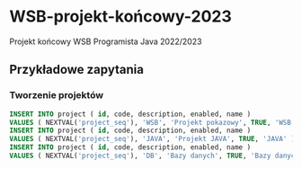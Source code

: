 # WSB-projekt-końcowy-2023
Projekt końcowy WSB Programista Java 2022/2023


## Przykładowe zapytania

### Tworzenie projektów

```sql
INSERT INTO project ( id, code, description, enabled, name )
VALUES ( NEXTVAL('project_seq'), 'WSB', 'Projekt pokazowy', TRUE, 'WSB -- Projekt pokazowy' );
INSERT INTO project ( id, code, description, enabled, name )
VALUES ( NEXTVAL('project_seq'), 'JAVA', 'Projekt JAVA', TRUE, 'JAVA' );
INSERT INTO project ( id, code, description, enabled, name )
VALUES ( NEXTVAL('project_seq'), 'DB', 'Bazy danych', TRUE, 'Bazy danych' );
```